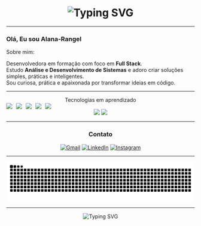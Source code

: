 <h1 align="center">
  <img src="https://readme-typing-svg.demolab.com?font=Fira+Code&size=30&duration=2000&pause=1000&color=FFFFFF&center=true&vCenter=true&width=435&lines=Hello%2C+World!;Bem-vindo+ao+meu+GitHub!" alt="Typing SVG" />
</h1>

---

### Olá, Eu sou Alana-Rangel 
Sobre mim:

Desenvolvedora em formação com foco em **Full Stack**.  
Estudo **Análise e Desenvolvimento de Sistemas** e adoro criar soluções simples, práticas e inteligentes.  
Sou curiosa, prática e apaixonada por transformar ideias em código.

---





<div align="center">Tecnologias em aprendizado

<div style="display: flex; gap: 10px;">
  <img src="https://img.shields.io/badge/HTML5-ffffff?style=for-the-badge&logo=html5&logoColor=000000" />
  <img src="https://img.shields.io/badge/CSS3-ffffff?style=for-the-badge&logo=css3&logoColor=000000" />
  <img src="https://img.shields.io/badge/JavaScript-ffffff?style=for-the-badge&logo=javascript&logoColor=000000" />
  <img src="https://img.shields.io/badge/Python-ffffff?style=for-the-badge&logo=python&logoColor=000000" />
  <img src="https://img.shields.io/badge/Git-ffffff?style=for-the-badge&logo=git&logoColor=000000" />
</div>



<div align="center">
  <img height="180em" src="https://github-readme-stats.vercel.app/api?username=Alana-Rangel&show_icons=true&theme=graywhite&hide_border=true&include_all_commits=true&count_private=true" />
  <img height="180em" src="https://github-readme-stats.vercel.app/api/top-langs/?username=Alana-Rangel&layout=compact&langs_count=6&hide_progress=false&hide_border=true&theme=graywhite" />
</div>

---




### Contato

[![Gmail](https://img.shields.io/badge/Gmail-ffffff?style=for-the-badge&logo=gmail&logoColor=000000)](mailto:alanadasilvarangel20050728@gmail.com)
[![LinkedIn](https://img.shields.io/badge/LinkedIn-ffffff?style=for-the-badge&logo=linkedin&logoColor=000000)](https://www.linkedin.com/in/alana-rangel-3038b4359/)
[![Instagram](https://img.shields.io/badge/Instagram-ffffff?style=for-the-badge&logo=instagram&logoColor=000000)](https://www.instagram.com/lanarangell/?hl=en)

---
<picture align="center">
  <source media="(prefers-color-scheme: dark)" srcset="https://raw.githubusercontent.com/Alana-Rangel/Alana-Rangel/output/github-contribution-grid-snake-dark.svg">
  <source media="(prefers-color-scheme: light)" srcset="https://raw.githubusercontent.com/Alana-Rangel/Alana-Rangel/output/github-contribution-grid-snake-dark.svg">
  <img align="center" alt="github contribution grid snake animation" src="https://raw.githubusercontent.com/Alana-Rangel/Alana-Rangel/output/github-contribution-grid-snake.svg">
</picture>

---




<p align="center">
</p>



<p align="center">
  <img src="https://readme-typing-svg.demolab.com?font=Fira+Code&duration=3000&pause=1000&center=true&width=450&color=FFFFFF&lines=Em+constante+evolu%C3%A7%C3%A3o+na+carreira+dev.;Foco+total+em+Full+Stack." alt="Typing SVG" />
</p>

